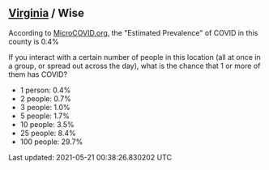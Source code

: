 
## [Virginia](/united-states/virginia) / Wise

According to [MicroCOVID.org](http://microcovid.org),
the "Estimated Prevalence" of COVID in this county is 0.4%

If you interact with a certain number of people in this location
(all at once in a group, or spread out across the day), what is the chance that
1 or more of them has COVID?

- 1 person: 0.4%
- 2 people: 0.7%
- 3 people: 1.0%
- 5 people: 1.7%
- 10 people: 3.5%
- 25 people: 8.4%
- 100 people: 29.7%

Last updated: 2021-05-21 00:38:26.830202 UTC
